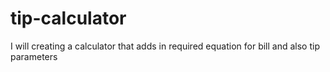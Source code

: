 # tip-calculator
I will creating a calculator that adds in required equation for bill and also tip parameters 
